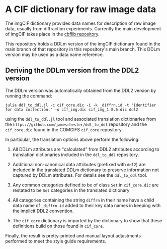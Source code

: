 # A CIF dictionary for raw image data

The imgCIF dictionary provides 
data names for description of raw image data, usually from diffraction experiments. 
Currently the main development of imgCIF takes place
in the [cbflib repository](https://github.com/yayahjb/cbf_imgcif_dictionary).

This repository holds a DDLm version of the imgCIF dictionary found in the
main branch of that repository in this repository's main branch. This DDLm
version may be used as a data name reference.

## Deriving the DDLm version from the DDL2 version

The DDLm version was automatically obtained from the DDL2 version by running the
command:

```
julia ddl_to_ddl.jl -c cif_core.dic -i -k _diffrn.id -t "Identifier for data collection." -o cif_img.dic cif_img_1.8.6.dic ddl2
```

using the `ddl_to_ddl.jl` tool and associated translation dictionaries from the
`https://github.com/jamesrhester/ddl_to_ddl` repository and the `cif_core.dic`
found in the COMCIFS `cif_core` repository.

In particular, the translation options above perform the following:

1. All DDLm attributes are "calculated" from DDL2 attributes according to
translation dictionaries included in the `ddl_to_ddl` repository.

2. Additional non-canonical data attributes (prefixed with `ddl2`)
are included in the translated DDLm dictionary to preserve information not
captured by DDLm attributes. For details see the `ddl_to_ddl` tool.

3. Any common categories defined to be of class `Set` in `cif_core.dic` are
restated to be `Set` categories in the translated dictionary

4. All categories containing the string `diffrn` in their name have a child
data name of `_diffrn.id` added to their key data names in keeping with the 
implicit DDL2 convention.

5. The `cif_core` dictionary is imported by the dictionary to show that these
definitions build on those found in `cif_core`.

Finally, the result is pretty-printed and manual layout adjustments performed
to meet the style guide requirements.
